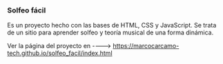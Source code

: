 ### Solfeo fácil

Es un proyecto hecho con las bases de HTML, CSS y JavaScript. Se trata de un sitio para aprender solfeo y teoría musical de una forma dinámica.

Ver la página del proyecto en ----> https://marcocarcamo-tech.github.io/solfeo_facil/index.html
